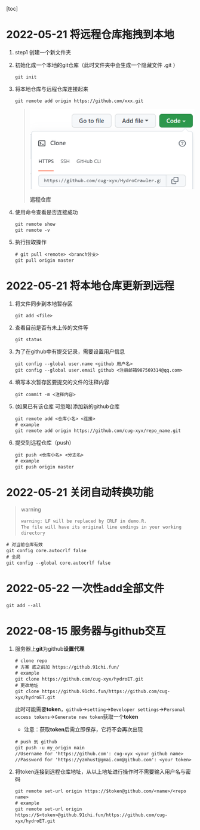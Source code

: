[toc]

# 2022-05-21 将远程仓库拖拽到本地

1. step1 创建一个新文件夹

2. 初始化成一个本地的git仓库（此时文件夹中会生成一个隐藏文件 .git ）

   ```git
   git init
   ```

3. 将本地仓库与远程仓库连接起来

   ```git
   git remote add origin https://github.com/xxx.git
   ```

   > <img src="Figures/2022-05-21-2.jpg" alt="notes" width="500"/>
   >
   > **远程仓库**

4. 使用命令查看是否连接成功

   ```git
   git remote show
   git remote -v
   ```

5. 执行拉取操作

   ```git
   # git pull <remote> <branch分支>
   git pull origin master
   ```

# 2022-05-21 将本地仓库更新到远程

1. 将文件同步到本地暂存区

   ```git
   git add <file>
   ```

2. 查看目前是否有未上传的文件等

   ```git
   git status
   ```

3. 为了在github中有提交记录，需要设置用户信息

   ```git
   git config --global user.name <github 用户名>
   git config --global user.email github <注册邮箱987569314@qq.com>
   ```

4. 填写本次暂存区要提交的文件的注释内容

   ```git
   git commit -m <注释内容>
   ```

5. (如果已有该仓库 可忽略)添加新的github仓库

   ```git
   git remote add <仓库小名> <连接>
   # example
   git remote add origin https://github.com/cug-xyx/repo_name.git
   ```

6. 提交到远程仓库（push）

   ```git
   git push <仓库小名> <分支名>
   # example 
   git push origin master
   ```

# 2022-05-21 关闭自动转换功能

> warning
>
> ```git
> warning: LF will be replaced by CRLF in demo.R.
> The file will have its original line endings in your working directory
> ```

```git
# 对当前仓库有效
git config core.autocrlf false
# 全局
git config --global core.autocrlf false
```

# 2022-05-22 一次性add全部文件

```git
git add --all
```

# 2022-08-15 服务器与github交互

1. 服务器上**git**为github**设置代理**

   ```
   # clone repo
   # 方案 底之前加 https://github.91chi.fun/
   # example
   git clone https://github.com/cug-xyx/hydroET.git
   # 更改地址
   git clone https://github.91chi.fun/https://github.com/cug-xyx/hydroET.git
   ```

   此时可能需要**token**，`github`->`setting`->`Developer settings`->`Personal access tokens`->`Generate new token`获取一个**token**

   - 注意：获取**token**后需立即保存，它将不会再次出现

   ```
   # push 到 github
   git push -u my_origin main
   //Username for 'https://github.com': cug-xyx <your github name>
   //Password for 'https://yzmhust@gmai.com@github.com': <your token>
   ```

2. 将token连接到远程仓库地址，从以上地址进行操作时不需要输入用户名与密码

   ```
   git remote set-url origin https://$token@github.com/<name>/<repo name>
   # example
   git remote set-url origin https://$<token>@github.91chi.fun/https://github.com/cug-xyx/hydroET.git
   ```

   

















